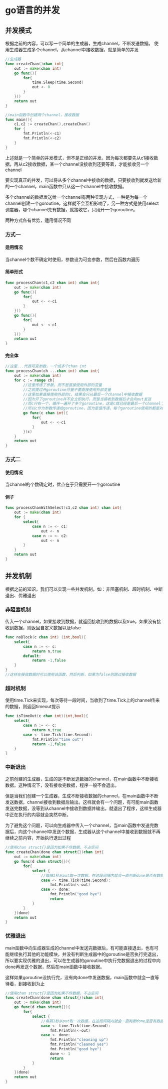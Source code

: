 # go语言的并发

## 并发模式
根据之前的内容，可以写一个简单的生成器，生成channel，不断发送数据。
使用生成器生成多个channel，从channel中接收数据，就是简单的并发
```go
//生成器
func createChan()chan int{
    out := make(chan int)
    go func(){
        for{
            time.Sleep(time.Second)
            out <- 0
        }
    }()
    return out
}

//main函数中创建两个channel，接收数据
func main(){
    c1,c2 := createChan(),createChan()
    for {
        fmt.Println(<-c1)
        fmt.Println(<-c2)
    }
}
```

上述就是一个简单的并发模式，但不是正经的并发。因为每次都要先从c1接收数据，再从c2接收数据，某一个channel没接收到还要等着，才能接收另一个channel

要实现真正的并发，可以将从多个channel中接收的数据，只要接收到就发送给新的一个channel，main函数中只从这一个channel中接收数据。

多个channel的数据发送给一个channel有两种实现方式，一种是为每一个channel创建一个goroutine，这样就不会互相影响了，另一种方式是使用select调度器，哪个channel先有数据，就接收它，只用开一个goroutine。

两种方式各有优势，适用情况不同

### 方式一
#### 适用情况
当channel个数不确定时使用，参数设为可变参数，然后在函数内遍历
#### 简单形式
```go
func processChan(c1,c2 chan int) chan int{
    out := make(chan int)
    go func(){
        for{
            out <- <-c1
        }
    }()
    go func(){
        for{
            out <- <-c1
        }
    }()
    return out
}
```
#### 完全体
```go
//这里...代表可变参数，一个或多个chan int
func processChan(ch ...chan int) chan int{
    out := make(chan int)
    for c := range ch{
        //这里传递了参数，而不是直接使用外部的变量
        //之前提过开goroutine尽量不要直接使用外部变量
        //这里如果直接使用外部的c，结果会只从最后一个channel中接收数据
        //因为开了goroutine并不会立即执行，而是当接收到数据后才会向out发送
        //而c只有一个，循环一遍开了多个goroutine，这是c就已经是最后一个channel了，所有的goroutine再使用c的话就全是最后一个channel了
        //所以c作为参数传递给goroutine，因为是值传递，每个goroutine使用的都是对应的channel了
        go func(c chan int){
            for{
                out <- <-c1
            }
        }(c)
    }
    return out
}
```

### 方式二

#### 使用情况

当channel的个数确定时，优点在于只需要开一个goroutine

#### 例子

```go
func processChanWithSelect(c1,c2 chan int) chan int{
    out := make(chan int)
    for {
        select{
            case n := <- c1:
                out <- n
            case n := <- c2:
                out <- n
        }
    }
    return out
}
```

## 并发机制

根据之前的知识，我们可以实现一些并发机制，如：非阻塞机制、超时机制、中断退出、优雅退出

### 非阻塞机制

传入一个channel，如果接收到数据，就返回接收到的数据以及true，如果没有接收到数据，则返回自定义数据以及false

```go
func noBlock(c chan int) (int,bool){
    select{
        case n := <- c:
            return n,true
        default:
            return -1,false
    }
}
//这样在接收数据时可以使用该函数，然后判断，如果为false则跳过接收数据
```

### 超时机制

使用time.Tick来实现，每次等待一段时间，当收到了time.Tick上的channel传来的数据，则返回timeout提示

```go
func isTimeOut(c chan int)(int,bool){
    select{
        case n := <- c:
            return n,true
        case <- time.Tick(time.Second):
            fmt.Println("time out")
            return -1,false
    }
}
```

### 中断退出

之前创建的生成器，生成的是不断发送数据的channel，在main函数中不断接收数据。这种情况下，没有接收完数据，程序一般不会退出。

但是当我们创建一个生成器，生成不断接收数据的channel，在main函数中不断发送数据，channel接收到数据后输出。这样就会有一个问题，有可能main函数发送完数据，没等到从channel中接收到数据并输出，就退出了程序，这样生成器中正在执行的内容就会突然中断。

为了避免这个问题，可以向生成器中传入一个channel，当main函数中发送完数据后，向这个channel中发送个数据，生成器从这个channel中接收到数据就不再继续之前内容，开始执行退出过程

```go
//使用chan struct{}是因为如果不传数据，不占空间
func createChan(done chan struct{})chan int{
    out := make(chan int)
    go func(d chan struct{}){
        for{
            select {
                //每隔1秒从out取一次数据，在这段间隔内就会一直判断done是否有数据
                case <- time.Tick(time.Second):
                    fmt.Println(<-out)
                case <- done:
                    fmt.Println("good bye")
                    return
            }
        }
    }(done)
    return out
}
```

### 优雅退出

main函数中向生成器生成的channel中发送完数据后，有可能直接退出，也有可能继续执行其他的功能模块，并没有判断生成器中的goroutine是否执行完退出，所以要实现优雅的退出，可以在生成器的goroutine中执行完数据退出的过程中向done再发送个数据，然后在main函数中接收数据。

这样如果goroutine没执行完，没有向done中发送数据，main函数中就会一直等待着，到接收到为止

```go
//使用chan struct{}是因为如果不传数据，不占空间
func createChan(done chan struct{})chan int{
    out := make(chan int)
    go func(d chan struct{}){
        for{
            select {
                //每隔1秒从out取一次数据，在这段间隔内就会一直判断done是否有数据
                case <- time.Tick(time.Second):
                    fmt.Println(<-out)
                case <- done:
                    fmt.Println("cleaning up")
                    fmt.Println("cleaned yes")
                    fmt.Println("good bye")
                    done <- 1
                    return
            }
        }
    }(done)
    return out
}
```





























